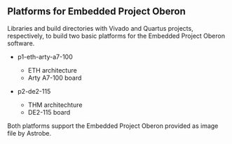 ## Platforms for Embedded Project Oberon

Libraries and build directories with Vivado and Quartus projects, respectively, to build two basic platforms for the Embedded Project Oberon software.

* p1-eth-arty-a7-100
  * ETH architecture
  * Arty A7-100 board

* p2-de2-115
  * THM architechture
  * DE2-115 board

Both platforms support the Embedded Project Oberon provided as image file by Astrobe.
